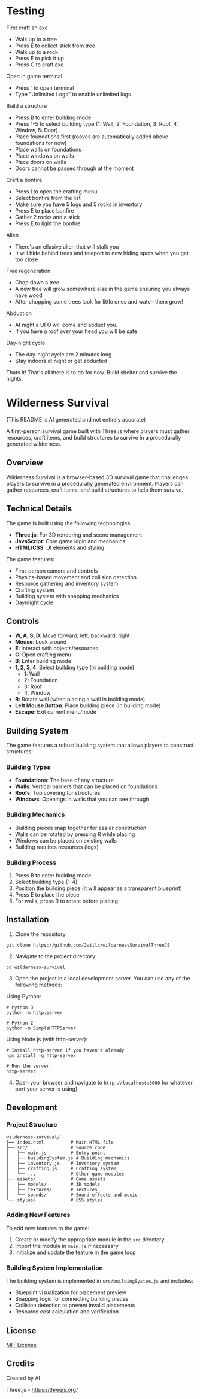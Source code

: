 # Testing

First craft an axe
- Walk up to a tree
- Press E to collect stick from tree
- Walk up to a rock
- Press E to pick it up
- Press C to craft axe

Open in game terminal
- Press ` to open terminal
- Type "Unlimited Logs" to enable unlimited logs

Build a structure
- Press B to enter building mode
- Press 1-5 to select building type (1: Wall, 2: Foundation, 3: Roof, 4: Window, 5: Door)
- Place foundations first (rooves are automatically added above foundations for now)
- Place walls on foundations
- Place windows on walls
- Place doors on walls
- Doors cannot be passed through at the moment

Craft a bonfire
- Press I to open the crafting menu
- Select bonfire from the list
- Make sure you have 5 logs and 5 rocks in inventory
- Press E to place bonfire
- Gather 2 rocks and a stick
- Press E to light the bonfire

Alien
- There's an ellusive alien that will stalk you
- It will hide behind trees and teleport to new hiding spots when you get too close

Tree regeneration
- Chop down a tree
- A new tree will grow somewhere else in the game ensuring you always have wood
- After chopping some trees look for little ones and watch them grow!

Abduction
- At night a UFO will come and abduct you.
- If you have a roof over your head you will be safe

Day-night cycle
- The day-night cycle are 2 minutes long
- Stay indoors at night or get abducted

Thats it! That's all there is to do for now. Build shelter and survive the nights.

# Wilderness Survival

(This README is AI generated and not entirely accurate)

A first-person survival game built with Three.js where players must gather resources, craft items, and build structures to survive in a procedurally generated wilderness.

## Overview

Wilderness Survival is a browser-based 3D survival game that challenges players to survive in a procedurally generated environment. Players can gather resources, craft items, and build structures to help them survive.

## Technical Details

The game is built using the following technologies:

- **Three.js**: For 3D rendering and scene management
- **JavaScript**: Core game logic and mechanics
- **HTML/CSS**: UI elements and styling

The game features:
- First-person camera and controls
- Physics-based movement and collision detection
- Resource gathering and inventory system
- Crafting system
- Building system with snapping mechanics
- Day/night cycle

## Controls

- **W, A, S, D**: Move forward, left, backward, right
- **Mouse**: Look around
- **E**: Interact with objects/resources
- **C**: Open crafting menu
- **B**: Enter building mode
- **1, 2, 3, 4**: Select building type (in building mode)
  - 1: Wall
  - 2: Foundation
  - 3: Roof
  - 4: Window
- **R**: Rotate wall (when placing a wall in building mode)
- **Left Mouse Button**: Place building piece (in building mode)
- **Escape**: Exit current menu/mode

## Building System

The game features a robust building system that allows players to construct structures:

### Building Types
- **Foundations**: The base of any structure
- **Walls**: Vertical barriers that can be placed on foundations
- **Roofs**: Top covering for structures
- **Windows**: Openings in walls that you can see through

### Building Mechanics
- Building pieces snap together for easier construction
- Walls can be rotated by pressing R while placing
- Windows can be placed on existing walls
- Building requires resources (logs)

### Building Process
1. Press B to enter building mode
2. Select building type (1-4)
3. Position the building piece (it will appear as a transparent blueprint)
4. Press E to place the piece
5. For walls, press R to rotate before placing

## Installation

1. Clone the repository:
```
git clone https://github.com/Jwillc/wildernessSurvivalThreeJS
```

2. Navigate to the project directory:
```
cd wilderness-survival
```

3. Open the project in a local development server. You can use any of the following methods:

Using Python:
```
# Python 3
python -m http.server

# Python 2
python -m SimpleHTTPServer
```

Using Node.js (with http-server):
```
# Install http-server if you haven't already
npm install -g http-server

# Run the server
http-server
```

4. Open your browser and navigate to `http://localhost:8000` (or whatever port your server is using)

## Development

### Project Structure

```
wilderness-survival/
├── index.html          # Main HTML file
├── src/                # Source code
│   ├── main.js         # Entry point
│   ├── buildingSystem.js # Building mechanics
│   ├── inventory.js    # Inventory system
│   ├── crafting.js     # Crafting system
│   └── ...             # Other game modules
├── assets/             # Game assets
│   ├── models/         # 3D models
│   ├── textures/       # Textures
│   └── sounds/         # Sound effects and music
└── styles/             # CSS styles
```

### Adding New Features

To add new features to the game:

1. Create or modify the appropriate module in the `src` directory
2. Import the module in `main.js` if necessary
3. Initialize and update the feature in the game loop

### Building System Implementation

The building system is implemented in `src/buildingSystem.js` and includes:

- Blueprint visualization for placement preview
- Snapping logic for connecting building pieces
- Collision detection to prevent invalid placements
- Resource cost calculation and verification

## License

[MIT License](LICENSE)

## Credits

Created by AI

Three.js - https://threejs.org/
